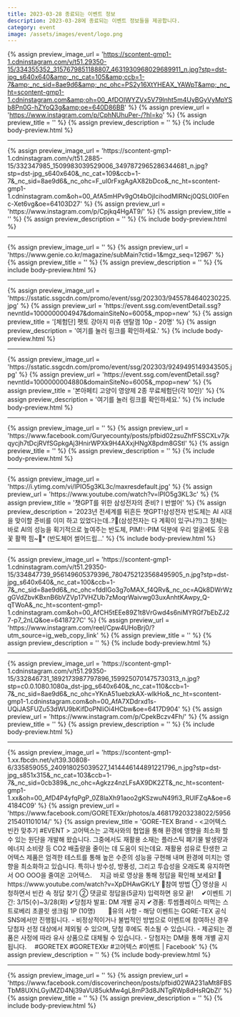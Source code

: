 ```yaml
---
title: 2023-03-28 종료되는 이벤트 정보
description: 2023-03-28에 종료되는 이벤트 정보들을 제공합니다.
category: event
image: /assets/images/event/logo.png
---
```

{% assign preview_image_url = 'https://scontent-gmp1-1.cdninstagram.com/v/t51.29350-15/334355352_3157679851188807_4631930968029689911_n.jpg?stp=dst-jpg_s640x640&amp;_nc_cat=105&amp;ccb=1-7&amp;_nc_sid=8ae9d6&amp;_nc_ohc=PS2y16XtYHEAX_YAWpT&amp;_nc_ht=scontent-gmp1-1.cdninstagram.com&amp;oh=00_AfDOIWYZVx5V79lnht5m4UyBGyVyMpYSb8Pn0G-hZYoQ3g&amp;oe=640D86BB' %}
{% assign preview_url = 'https://www.instagram.com/p/CphNUhuPer-/?hl=ko' %}
{% assign preview_title = '' %}
{% assign preview_description = '' %}
{% include body-preview.html %}
<hr>{% assign preview_image_url = 'https://scontent-gmp1-1.cdninstagram.com/v/t51.2885-15/332347985_1509983039529006_3497872965286344681_n.jpg?stp=dst-jpg_s640x640&amp;_nc_cat=109&amp;ccb=1-7&amp;_nc_sid=8ae9d6&amp;_nc_ohc=F_uI0rFxgAgAX82bDco&amp;_nc_ht=scontent-gmp1-1.cdninstagram.com&amp;oh=00_AfA5mHPv9gOt4bOjIcihodMlRNcj0QSL0l0Fenc-Xet6vg&amp;oe=64103D27' %}
{% assign preview_url = 'https://www.instagram.com/p/Cpjkq4HgAT9/' %}
{% assign preview_title = '' %}
{% assign preview_description = '' %}
{% include body-preview.html %}
<hr>{% assign preview_image_url = '' %}
{% assign preview_url = 'https://www.genie.co.kr/magazine/subMain?ctid=1&mgz_seq=12967' %}
{% assign preview_title = '' %}
{% assign preview_description = '' %}
{% include body-preview.html %}
<hr>{% assign preview_image_url = 'https://sstatic.ssgcdn.com/promo/event/ssg/202303/9455784640230225.jpg' %}
{% assign preview_url = 'https://event.ssg.com/eventDetail.ssg?nevntId=1000000004947&domainSiteNo=6005&_mpop=new' %}
{% assign preview_title = '[체험단] 펫토 강아지 미츄 덴탈껌 10p - 20명' %}
{% assign preview_description = '여기를 눌러 링크를 확인하세요.' %}
{% include body-preview.html %}
<hr>{% assign preview_image_url = 'https://sstatic.ssgcdn.com/promo/event/ssg/202303/9249495149343505.jpg' %}
{% assign preview_url = 'https://event.ssg.com/eventDetail.ssg?nevntId=1000000004880&domainSiteNo=6005&_mpop=new' %}
{% assign preview_title = '본아페티 고양이 영양제 2종 무료체험단(각 10인)' %}
{% assign preview_description = '여기를 눌러 링크를 확인하세요.' %}
{% include body-preview.html %}
<hr>{% assign preview_image_url = '' %}
{% assign preview_url = 'https://www.facebook.com/Guryecounty/posts/pfbid02zsuZhfFSSCXLv7jkqycjh7tDcjRVfSGpkgAj3HnirWPXk9H4AXxjHNgX8pdm8GStl' %}
{% assign preview_title = '' %}
{% assign preview_description = '' %}
{% include body-preview.html %}
<hr>{% assign preview_image_url = 'https://i.ytimg.com/vi/lPIO5g3KL3c/maxresdefault.jpg' %}
{% assign preview_url = 'https://www.youtube.com/watch?v=lPIO5g3KL3c' %}
{% assign preview_title = '챗GPT를 위한 삼성전자의 준비?ㅣ반썰어' %}
{% assign preview_description = '2023년 전세계를 뒤흔든 챗GPT!삼성전자 반도체는 AI 시대을 맞이할 준비를 이미 하고 있었다는데..?👀(삼성전자는 다 계획이 있구나?!)그 정체는 바로 AI의 성능을 획기적으로 높여주는 반도체, PIM!✨PIM 덕분에 우리 얼굴에도 웃음꽃 활짝 핌~🌸* (반도체어 썰어드립...' %}
{% include body-preview.html %}
<hr>{% assign preview_image_url = 'https://scontent-gmp1-1.cdninstagram.com/v/t51.29350-15/334847739_956149605379396_7804752123568495905_n.jpg?stp=dst-jpg_s640x640&amp;_nc_cat=100&amp;ccb=1-7&amp;_nc_sid=8ae9d6&amp;_nc_ohc=fddIGo3g7oMAX_f4QRv&amp;_nc_oc=AQk8DWrWzgGVdZbvKBxnB6bVZVp17VHZUb7zMoqrWaivwg03uxAnhtKAwpy_Q-qTWoA&amp;_nc_ht=scontent-gmp1-1.cdninstagram.com&amp;oh=00_AfCH5tEEe89Z1t8VrGwd4s6niMYRGf7bEbZJ27-p7_2nLQ&amp;oe=6418727C' %}
{% assign preview_url = 'https://www.instagram.com/reel/Cpw4UHoBrj0/?utm_source=ig_web_copy_link' %}
{% assign preview_title = '' %}
{% assign preview_description = '' %}
{% include body-preview.html %}
<hr>{% assign preview_image_url = 'https://scontent-gmp1-1.cdninstagram.com/v/t51.29350-15/332846731_1892173987797896_1599250701475730313_n.jpg?stp=c0.0.1080.1080a_dst-jpg_s640x640&amp;_nc_cat=110&amp;ccb=1-7&amp;_nc_sid=8ae9d6&amp;_nc_ohc=YKnA51uebzkAX-wIkHo&amp;_nc_ht=scontent-gmp1-1.cdninstagram.com&amp;oh=00_AfA7XDdrxd1s-UQiJASFUZu53dWU9bKifDoPNliOi4HCbw&amp;oe=6417D904' %}
{% assign preview_url = 'https://www.instagram.com/p/CpekBczv4Fh/' %}
{% assign preview_title = '' %}
{% assign preview_description = '' %}
{% include body-preview.html %}
<hr>{% assign preview_image_url = 'https://scontent-gmp1-1.xx.fbcdn.net/v/t39.30808-6/335859055_240918025039527_1414446144891221796_n.jpg?stp=dst-jpg_s851x315&amp;_nc_cat=103&amp;ccb=1-7&amp;_nc_sid=0cb389&amp;_nc_ohc=Agkzz4nzLFsAX9DK2ZT&amp;_nc_ht=scontent-gmp1-1.xx&amp;oh=00_AfD4P4yfqPgP_0Z8laXh91aoo2gKSzwuN49fi3_RUlFZqA&amp;oe=64184C09' %}
{% assign preview_url = 'https://www.facebook.com/GORETEXkr/photos/a.468179203238022/5956215401101014/' %}
{% assign preview_title = 'GORE-TEX Brand - &lt;&#xace0;&#xc5b4;&#xd14d;&#xc2a4; &#xbe48;&#xce78; &#xb9de;&#xcd94;&#xae30; #EVENT &gt;  &#xace0;&#xc5b4;&#xd14d;&#xc2a4;&#xb294; &#xace0;&#xac1d;&#xc0ac;&#xc640;&#xc758; &#xd611;&#xc5c5;&#xc744; &#xd1b5;&#xd574; &#xd658;&#xacbd;&#xc5d0; &#xc601;&#xd5a5;&#xc744; &#xcd5c;&#xc18c;&#xd654; &#xd560; &#xc218; &#xc788;&#xb294; &#xc6d0;&#xb2e8;&#xc744; &#xac1c;&#xbc1c;&#xd574; &#xc654;&#xc2b5;&#xb2c8;&#xb2e4;. &#xadf8;&#xc911;&#xc5d0;&#xc11c;&#xb3c4; &#xc7ac;&#xd65c;&#xc6a9; &#xc18c;&#xc7ac;&#xb294; &#xd50c;&#xb77c;&#xc2a4;&#xd2f1; &#xd3d0;&#xae30;&#xbb3c; &#xbc1c;&#xc0dd;&#xb7c9;&#xacfc; &#xc5d0;&#xb108;&#xc9c0; &#xc18c;&#xbe44;&#xb7c9; &#xb4f1; CO2 &#xbc30;&#xcd9c;&#xb7c9;&#xc744; &#xc904;&#xc774;&#xb294; &#xb370; &#xb3c4;&#xc6c0;&#xc774; &#xb418;&#xb294;&#xb370;&#xc694;.  &#xc7ac;&#xd65c;&#xc6a9; &#xc12c;&#xc720;&#xb85c; &#xd0c4;&#xc0dd;&#xd55c; &#xace0;&#xc5b4;&#xd14d;&#xc2a4; &#xc81c;&#xd488;&#xc740; &#xc5c4;&#xaca9;&#xd55c; &#xd14c;&#xc2a4;&#xd2b8;&#xb97c; &#xd1b5;&#xd574; &#xb192;&#xc740; &#xc218;&#xc900;&#xc758; &#xc131;&#xb2a5;&#xc744; &#xad6c;&#xd604;&#xd574; &#xb0b4;&#xba70; &#xd658;&#xacbd;&#xc5d0; &#xbbf8;&#xce58;&#xb294; &#xc601;&#xd5a5;&#xc744; &#xcd5c;&#xc18c;&#xd654;&#xd558;&#xace0; &#xc788;&#xc2b5;&#xb2c8;&#xb2e4;.  &#xd2b9;&#xd788;&#xb098; &#xbc29;&#xc218;&#xc131;, &#xbc29;&#xd48d;&#xc131;, &#xadf8;&#xb9ac;&#xace0; &#xd22c;&#xc2b5;&#xc131;&#xc744; &#xc624;&#xb798;&#xb3c4;&#xb85d; &#xc720;&#xc9c0;&#xd558;&#xba74;&#xc11c; OO OOO&#xc744; &#xc904;&#xc5ec;&#xc628; &#xace0;&#xc5b4;&#xd14d;&#xc2a4;. &#x2800; &#xc9c0;&#xae08; &#xbc14;&#xb85c; &#xc601;&#xc0c1;&#xc744; &#xd1b5;&#xd574; &#xc815;&#xb2f5;&#xc744; &#xd655;&#xc778;&#xd574; &#xbcf4;&#xc138;&#xc694;! &#x1f9f7;https://www.youtube.com/watch?v=XpDHAwGKrLY  &#x1f4cc;&#xcc38;&#xc5ec; &#xbc29;&#xbc95; &#x2460; &#xc601;&#xc0c1;&#xc744; &#xc2dc;&#xccad;&#xd558;&#xba74;&#xc11c; &#xbe48;&#xce78; &#xc18d; &#xc815;&#xb2f5; &#xcc3e;&#xae30; &#x2461; &#xb313;&#xae00;&#xb85c; &#xc815;&#xb2f5;&#xc744;(5&#xae00;&#xc790;) &#xc785;&#xb825;&#xd558;&#xba74; &#xc751;&#xbaa8; &#xb05d;! &#x2800; &#x2714;&#xc774;&#xbca4;&#xd2b8; &#xae30;&#xac04;: 3/15(&#xc218;)~3/28(&#xd654;) &#x2714;&#xb2f9;&#xcca8;&#xc790; &#xbc1c;&#xd45c;: DM &#xac1c;&#xbcc4; &#xacf5;&#xc9c0; &#x2714;&#xacbd;&#xd488;: &#xd22c;&#xc378;&#xd50c;&#xb808;&#xc774;&#xc2a4; &#xb5a0;&#xba39;&#xb294; &#xc2a4;&#xd2b8;&#xb85c;&#xbca0;&#xb9ac; &#xcd08;&#xcf5c;&#xb9bf; &#xc0dd;&#xd06c;&#xb9bc; 1P (10&#xba85;) &#x2800;&#x2800; &#x1f4cc;&#xc720;&#xc758; &#xc0ac;&#xd56d; - &#xd574;&#xb2f9; &#xc774;&#xbca4;&#xd2b8;&#xb294; GORE-TEX &#xacf5;&#xc2dd; SNS&#xc5d0;&#xc11c;&#xb9cc; &#xc9c4;&#xd589;&#xb429;&#xb2c8;&#xb2e4;. - &#xbe44;&#xc815;&#xc0c1;&#xc801;&#xc774;&#xac70;&#xb098; &#xbd88;&#xbc95;&#xc801;&#xc778; &#xbc29;&#xbc95;&#xc73c;&#xb85c; &#xc774;&#xbca4;&#xd2b8;&#xc5d0; &#xcc38;&#xc5ec;&#xd558;&#xc2e0; &#xacbd;&#xc6b0; &#xb2f9;&#xcca8;&#xc790; &#xc120;&#xc815; &#xb300;&#xc0c1;&#xc5d0;&#xc11c; &#xc81c;&#xc678;&#xb420; &#xc218; &#xc788;&#xc73c;&#xba70;, &#xb2f9;&#xcca8; &#xd6c4;&#xc5d0;&#xb3c4; &#xcde8;&#xc18c;&#xb420; &#xc218; &#xc788;&#xc2b5;&#xb2c8;&#xb2e4;. - &#xc81c;&#xacf5;&#xb418;&#xb294; &#xacbd;&#xd488;&#xc740; &#xc0ac;&#xc815;&#xc5d0; &#xb530;&#xb77c; &#xc720;&#xc0ac; &#xc0c1;&#xd488;&#xc73c;&#xb85c; &#xb300;&#xccb4;&#xb420; &#xc218; &#xc788;&#xc2b5;&#xb2c8;&#xb2e4;. - &#xb2f9;&#xcca8;&#xc790;&#xb294; DM&#xc744; &#xd1b5;&#xd574; &#xac1c;&#xbcc4; &#xacf5;&#xc9c0;&#xb429;&#xb2c8;&#xb2e4;. &#x2800; #GORETEX #GORETEXkr #&#xace0;&#xc5b4;&#xd14d;&#xc2a4; #&#xc774;&#xbca4;&#xd2b8; | Facebook' %}
{% assign preview_description = '' %}
{% include body-preview.html %}
<hr>{% assign preview_image_url = '' %}
{% assign preview_url = 'https://www.facebook.com/discoverincheon/posts/pfbid02WA231aMt8FBSTbM8UXhLGyiMZD4Nj39aVU85ukMw4gL8mP3d8JNTgRWp8dHsRQbZl' %}
{% assign preview_title = '' %}
{% assign preview_description = '' %}
{% include body-preview.html %}